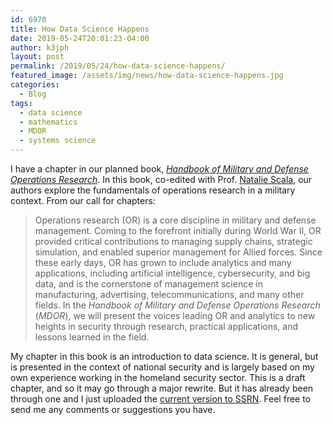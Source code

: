 ```yaml
---
id: 6970
title: How Data Science Happens
date: 2019-05-24T20:01:23-04:00
author: k3jph
layout: post
permalink: /2019/05/24/how-data-science-happens/
featured_image: /assets/img/news/how-data-science-happens.jpg
categories:
  - Blog
tags:
  - data science
  - mathematics
  - MDOR
  - systems science
---
```

I have a chapter in our planned book, _[Handbook of Military and
Defense Operations Research](/books/mdor/)_.  In this book, co-edited
with Prof. [Natalie Scala](https://www.drnataliescala.com), our
authors explore the fundamentals of operations research in a military
context. From our call for chapters:

> Operations research (OR) is a core discipline in military and
defense management. Coming to the forefront initially during World
War II, OR provided critical contributions to managing supply chains,
strategic simulation, and enabled superior management for Allied
forces. Since these early days, OR has grown to include analytics
and many applications, including artificial intelligence, cybersecurity,
and big data, and is the cornerstone of management science in
manufacturing, advertising, telecommunications, and many other
fields. In the _Handbook of Military and Defense Operations Research_
(_MDOR_), we will present the voices leading OR and analytics to
new heights in security through research, practical applications,
and lessons learned in the field.

My chapter in this book is an introduction to data science. It is
general, but is presented in the context of national security and
is largely based on my own experience working in the homeland
security sector. This is a draft chapter, and so it may go through
a major rewrite. But it has already been through one and I just
uploaded the [current version to
SSRN](https://papers.ssrn.com/sol3/papers.cfm?abstract_id=3393965). Feel
free to send me any comments or suggestions you have.
